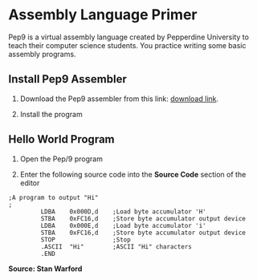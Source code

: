 # Assembly Language Primer

Pep9 is a virtual assembly language created by Pepperdine University to teach their computer science students. You practice writing some basic assembly programs.

## Install Pep9 Assembler
1. Download the Pep9 assembler from this link: [download link](https://computersystemsbook.com/5th-edition/pep9/).

1. Install the program

## Hello World Program
1. Open the Pep/9 program

1. Enter the following source code into the **Source Code** section of the editor
 
```
;A program to output "Hi"
;
         LDBA    0x000D,d    ;Load byte accumulator 'H'
         STBA    0xFC16,d    ;Store byte accumulator output device
         LDBA    0x000E,d    ;Load byte accumulator 'i'
         STBA    0xFC16,d    ;Store byte accumulator output device
         STOP                ;Stop
         .ASCII  "Hi"        ;ASCII "Hi" characters
         .END

```
**Source: Stan Warford**
